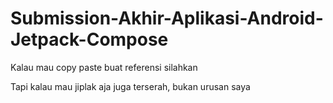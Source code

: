 # Submission-Akhir-Aplikasi-Android-Jetpack-Compose

Kalau mau copy paste buat referensi silahkan

Tapi kalau mau jiplak aja juga terserah, bukan urusan saya
